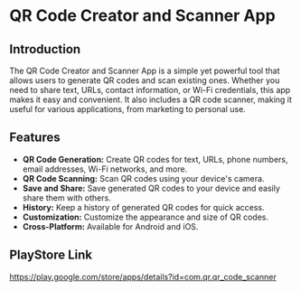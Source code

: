 # QR Code Creator and Scanner App

## Introduction

The QR Code Creator and Scanner App is a simple yet powerful tool that allows users to generate QR codes and scan existing ones. Whether you need to share text, URLs, contact information, or Wi-Fi credentials, this app makes it easy and convenient. It also includes a QR code scanner, making it useful for various applications, from marketing to personal use.

## Features

- **QR Code Generation:** Create QR codes for text, URLs, phone numbers, email addresses, Wi-Fi networks, and more.
- **QR Code Scanning:** Scan QR codes using your device's camera.
- **Save and Share:** Save generated QR codes to your device and easily share them with others.
- **History:** Keep a history of generated QR codes for quick access.
- **Customization:** Customize the appearance and size of QR codes.
- **Cross-Platform:** Available for Android and iOS.

## PlayStore Link 
https://play.google.com/store/apps/details?id=com.qr.qr_code_scanner

